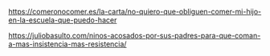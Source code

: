 https://comeronocomer.es/la-carta/no-quiero-que-obliguen-comer-mi-hijo-en-la-escuela-que-puedo-hacer

https://juliobasulto.com/ninos-acosados-por-sus-padres-para-que-coman-a-mas-insistencia-mas-resistencia/